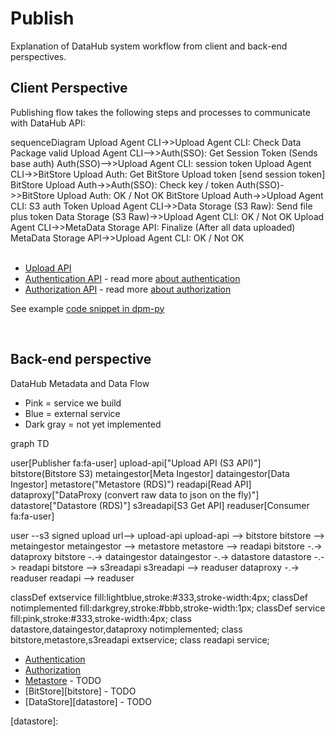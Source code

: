 # Publish

Explanation of DataHub system workflow from client and back-end perspectives.

## Client Perspective

Publishing flow takes the following steps and processes to communicate with DataHub API:

<div class="mermaid">
sequenceDiagram
Upload Agent CLI->>Upload Agent CLI: Check Data Package valid
Upload Agent CLI-->>Auth(SSO): Get Session Token (Sends base auth)
Auth(SSO)-->>Upload Agent CLI: session token
Upload Agent CLI->>BitStore Upload Auth: Get BitStore Upload token [send session token]
BitStore Upload Auth->>Auth(SSO): Check key / token
Auth(SSO)->>BitStore Upload Auth: OK / Not OK
BitStore Upload Auth->>Upload Agent CLI: S3 auth Token
Upload Agent CLI->>Data Storage (S3 Raw): Send file plus token
Data Storage (S3 Raw)->>Upload Agent CLI: OK / Not OK
Upload Agent CLI->>MetaData Storage API: Finalize (After all data uploaded)
MetaData Storage API->>Upload Agent CLI: OK / Not OK
</div>
<br>

* [Upload API][finalize]
* [Authentication API][auth] - read more [about authentication][auth-docs]
* [Authorization API][authz] - read more [about authorization][authz-docs]

See example [code snippet in dpm-py][publish-code]


[auth]: https://staging.datapackaged.com/apidocs/index.html?url=/api/swagger.json#!/auth/post_api_auth_token
[auth-docs]: /developers/authentication/
[authz]: https://staging.datapackaged.com/apidocs/index.html?url=/api/swagger.json#!/package/post_api_datastore_authorize
[authz-docs]: /developers/authorization/
[finalize]: https://staging.datapackaged.com/apidocs/index.html?url=/api/swagger.json#!/package/post_api_package_upload
[publish-code]: https://github.com/frictionlessdata/dpm-py/blob/master/dpm/client/__init__.py#L120

<br>

## Back-end perspective

DataHub Metadata and Data Flow

* Pink = service we build
* Blue = external service
* Dark gray = not yet implemented

<div class="mermaid">
graph TD

user[Publisher fa:fa-user]
upload-api["Upload API (S3 API)"]
bitstore(Bitstore S3)
metaingestor[Meta Ingestor]
dataingestor[Data Ingestor]
metastore("Metastore (RDS)")
readapi[Read API]
dataproxy["DataProxy (convert raw data to json on the fly)"]
datastore["Datastore (RDS)"]
s3readapi[S3 Get API]
readuser[Consumer fa:fa-user]

user --s3 signed upload url--> upload-api
upload-api --> bitstore
bitstore --> metaingestor
metaingestor --> metastore
metastore --> readapi
bitstore -.-> dataproxy
bitstore -.-> dataingestor
dataingestor -.-> datastore
datastore -.-> readapi
bitstore --> s3readapi
s3readapi --> readuser
dataproxy -.-> readuser
readapi --> readuser

  classDef extservice fill:lightblue,stroke:#333,stroke-width:4px;
  classDef notimplemented fill:darkgrey,stroke:#bbb,stroke-width:1px;
  classDef service fill:pink,stroke:#333,stroke-width:4px;
  class datastore,dataingestor,dataproxy notimplemented;
  class bitstore,metastore,s3readapi extservice;
  class readapi service;
</div>

* [Authentication][auth-docs]
* [Authorization][authz-docs]
* [Metastore][metastore] - TODO
* [BitStore][bitstore] - TODO
* [DataStore][datastore] - TODO

[metastore]:
[bitstore]:
[datastore]:
